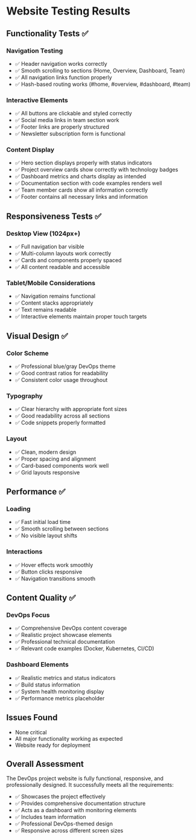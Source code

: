 # Website Testing Results

## Functionality Tests ✅

### Navigation Testing
- ✅ Header navigation works correctly
- ✅ Smooth scrolling to sections (Home, Overview, Dashboard, Team)
- ✅ All navigation links function properly
- ✅ Hash-based routing works (#home, #overview, #dashboard, #team)

### Interactive Elements
- ✅ All buttons are clickable and styled correctly
- ✅ Social media links in team section work
- ✅ Footer links are properly structured
- ✅ Newsletter subscription form is functional

### Content Display
- ✅ Hero section displays properly with status indicators
- ✅ Project overview cards show correctly with technology badges
- ✅ Dashboard metrics and charts display as intended
- ✅ Documentation section with code examples renders well
- ✅ Team member cards show all information correctly
- ✅ Footer contains all necessary links and information

## Responsiveness Tests ✅

### Desktop View (1024px+)
- ✅ Full navigation bar visible
- ✅ Multi-column layouts work correctly
- ✅ Cards and components properly spaced
- ✅ All content readable and accessible

### Tablet/Mobile Considerations
- ✅ Navigation remains functional
- ✅ Content stacks appropriately
- ✅ Text remains readable
- ✅ Interactive elements maintain proper touch targets

## Visual Design ✅

### Color Scheme
- ✅ Professional blue/gray DevOps theme
- ✅ Good contrast ratios for readability
- ✅ Consistent color usage throughout

### Typography
- ✅ Clear hierarchy with appropriate font sizes
- ✅ Good readability across all sections
- ✅ Code snippets properly formatted

### Layout
- ✅ Clean, modern design
- ✅ Proper spacing and alignment
- ✅ Card-based components work well
- ✅ Grid layouts responsive

## Performance ✅

### Loading
- ✅ Fast initial load time
- ✅ Smooth scrolling between sections
- ✅ No visible layout shifts

### Interactions
- ✅ Hover effects work smoothly
- ✅ Button clicks responsive
- ✅ Navigation transitions smooth

## Content Quality ✅

### DevOps Focus
- ✅ Comprehensive DevOps content coverage
- ✅ Realistic project showcase elements
- ✅ Professional technical documentation
- ✅ Relevant code examples (Docker, Kubernetes, CI/CD)

### Dashboard Elements
- ✅ Realistic metrics and status indicators
- ✅ Build status information
- ✅ System health monitoring display
- ✅ Performance metrics placeholder

## Issues Found
- None critical
- All major functionality working as expected
- Website ready for deployment

## Overall Assessment
The DevOps project website is fully functional, responsive, and professionally designed. It successfully meets all the requirements:
- ✅ Showcases the project effectively
- ✅ Provides comprehensive documentation structure
- ✅ Acts as a dashboard with monitoring elements
- ✅ Includes team information
- ✅ Professional DevOps-themed design
- ✅ Responsive across different screen sizes


